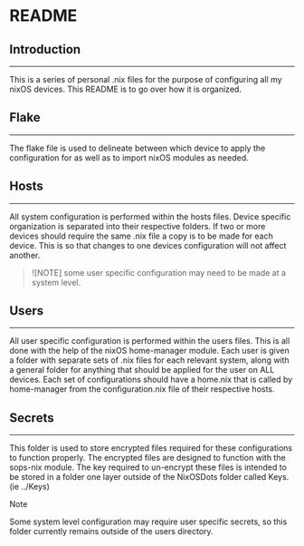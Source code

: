 # README

## Introduction

---
This is a series of personal .nix files for the purpose of
configuring all my nixOS devices. This README is to go over
how it is organized.

## Flake

---
The flake file is used to delineate between which device to
apply the configuration for as well as to import nixOS modules
as needed.

## Hosts

---
All system configuration is performed within the hosts files.
Device specific organization is separated into their respective
folders. If two or more devices should require the same .nix file
a copy is to be made for each device. This is so that changes to 
one devices  configuration will not affect another.
> ![NOTE]
> some user specific configuration may need
> to be made at a system level.

## Users

---
All user specific configuration is performed within the users files.
This is all done with the help of the nixOS home-manager module.
Each user is given a folder with separate sets of .nix files for each
relevant system, along with a general folder for anything that should
be applied for the user on ALL devices. Each set of configurations should
have a home.nix that is called by home-manager from the configuration.nix
file of their respective hosts.

## Secrets

---
This folder is used to store encrypted files required for these configurations
to function properly. The encrypted files are designed to function with the 
sops-nix module. The key required to un-encrypt these files is intended to be
stored in a folder one layer outside of the NixOSDots folder called Keys. (ie ../Keys)
> [!NOTE]
> Some system level configuration may require
> user specific secrets, so this folder currently
> remains outside of the users directory.
